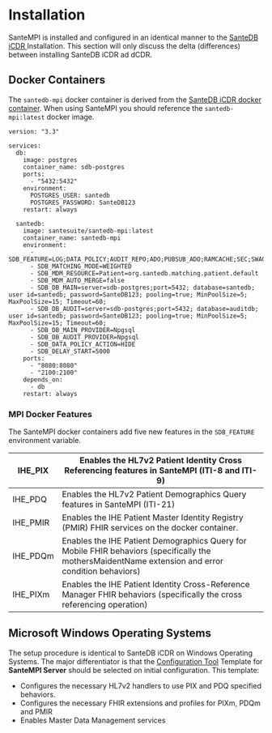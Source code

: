 # Installation

SanteMPI is installed and configured in an identical manner to the [SanteDB iCDR ](../installation/installation/)Installation. This section will only discuss the delta (differences) between installing SanteDB iCDR ad dCDR.

## Docker Containers

The `santedb-mpi` docker container is derived from the [SanteDB iCDR docker container](../installation/installation/santedb-server/docker-containers/#santempi-application). When using SanteMPI you should reference the `santedb-mpi:latest` docker image.

```
version: "3.3"

services:
  db:
    image: postgres
    container_name: sdb-postgres
    ports:
      - "5432:5432"
    environment:
      POSTGRES_USER: santedb
      POSTGRES_PASSWORD: SanteDB123
    restart: always

  santedb:
    image: santesuite/santedb-mpi:latest
    container_name: santedb-mpi
    environment:
      - SDB_FEATURE=LOG;DATA_POLICY;AUDIT_REPO;ADO;PUBSUB_ADO;RAMCACHE;SEC;SWAGGER;OPENID;FHIR;HL7;HDSI;AMI;BIS;MDM;MATCHING;IHE_PIXM;IHE_PDQM;IHE_PMIR;IHE_PIX;IHE_PDQ
      - SDB_MATCHING_MODE=WEIGHTED
      - SDB_MDM_RESOURCE=Patient=org.santedb.matching.patient.default
      - SDB_MDM_AUTO_MERGE=false
      - SDB_DB_MAIN=server=sdb-postgres;port=5432; database=santedb; user id=santedb; password=SanteDB123; pooling=true; MinPoolSize=5; MaxPoolSize=15; Timeout=60;
      - SDB_DB_AUDIT=server=sdb-postgres;port=5432; database=auditdb; user id=santedb; password=SanteDB123; pooling=true; MinPoolSize=5; MaxPoolSize=15; Timeout=60;
      - SDB_DB_MAIN_PROVIDER=Npgsql
      - SDB_DB_AUDIT_PROVIDER=Npgsql
      - SDB_DATA_POLICY_ACTION=HIDE
      - SDB_DELAY_START=5000
    ports:
      - "8080:8080"
      - "2100:2100"
    depends_on:
      - db
    restart: always
```

### MPI Docker Features

The SanteMPI docker containers add five new features in the `SDB_FEATURE` environment variable.

| IHE\_PIX  | Enables the HL7v2 Patient Identity Cross Referencing features in SanteMPI (ITI-8 and ITI-9)                                                        |
| --------- | -------------------------------------------------------------------------------------------------------------------------------------------------- |
| IHE\_PDQ  | Enables the HL7v2 Patient Demographics Query features in SanteMPI (ITI-21)                                                                         |
| IHE\_PMIR | Enables the IHE Patient Master Identity Registry (PMIR) FHIR services on the docker container.                                                     |
| IHE\_PDQm | Enables the IHE Patient Demographics Query for Mobile FHIR behaviors (specifically the mothersMaidentName extension and error condition behaviors) |
| IHE\_PIXm | Enables the IHE Patient Identity Cross-Reference Manager FHIR behaviors (specifically the cross referencing operation)                             |

## Microsoft Windows Operating Systems

The setup procedure is identical to SanteDB iCDR on Windows Operating Systems. The major differentiator is that the [Configuration Tool](../operations/server-administration/configuration-tool/#template) Template for **SanteMPI Server** should be selected on initial configuration. This template:

* Configures the necessary HL7v2 handlers to use PIX and PDQ specified behaviors.
* Configures the necessary FHIR extensions and profiles for PIXm, PDQm and PMIR
* Enables Master Data Management services
